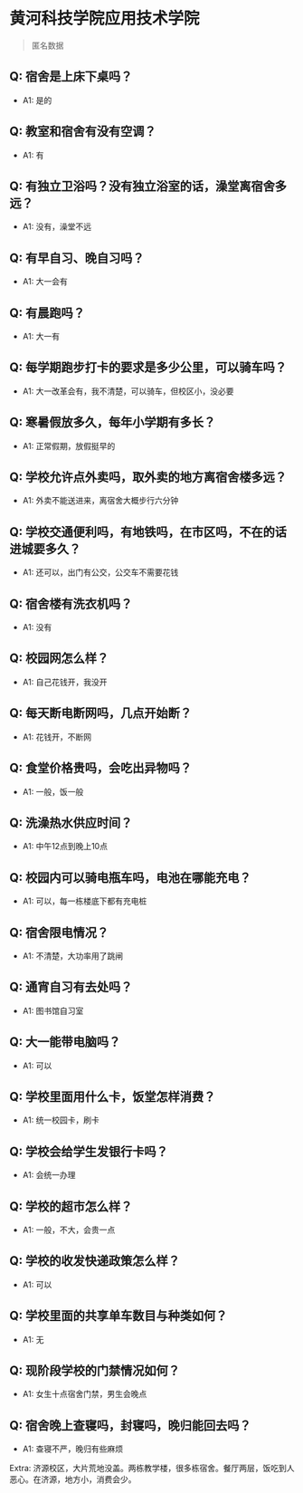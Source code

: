 # 黄河科技学院应用技术学院

> 匿名数据

## Q: 宿舍是上床下桌吗？

- A1: 是的

## Q: 教室和宿舍有没有空调？

- A1: 有

## Q: 有独立卫浴吗？没有独立浴室的话，澡堂离宿舍多远？

- A1: 没有，澡堂不远

## Q: 有早自习、晚自习吗？

- A1: 大一会有

## Q: 有晨跑吗？

- A1: 大一有

## Q: 每学期跑步打卡的要求是多少公里，可以骑车吗？

- A1: 大一改革会有，我不清楚，可以骑车，但校区小，没必要

## Q: 寒暑假放多久，每年小学期有多长？

- A1: 正常假期，放假挺早的

## Q: 学校允许点外卖吗，取外卖的地方离宿舍楼多远？

- A1: 外卖不能送进来，离宿舍大概步行六分钟

## Q: 学校交通便利吗，有地铁吗，在市区吗，不在的话进城要多久？

- A1: 还可以，出门有公交，公交车不需要花钱

## Q: 宿舍楼有洗衣机吗？

- A1: 没有

## Q: 校园网怎么样？

- A1: 自己花钱开，我没开

## Q: 每天断电断网吗，几点开始断？

- A1: 花钱开，不断网

## Q: 食堂价格贵吗，会吃出异物吗？

- A1: 一般，饭一般

## Q: 洗澡热水供应时间？

- A1: 中午12点到晚上10点

## Q: 校园内可以骑电瓶车吗，电池在哪能充电？

- A1: 可以，每一栋楼底下都有充电桩

## Q: 宿舍限电情况？

- A1: 不清楚，大功率用了跳闸

## Q: 通宵自习有去处吗？

- A1: 图书馆自习室

## Q: 大一能带电脑吗？

- A1: 可以

## Q: 学校里面用什么卡，饭堂怎样消费？

- A1: 统一校园卡，刷卡

## Q: 学校会给学生发银行卡吗？

- A1: 会统一办理

## Q: 学校的超市怎么样？

- A1: 一般，不大，会贵一点

## Q: 学校的收发快递政策怎么样？

- A1: 可以

## Q: 学校里面的共享单车数目与种类如何？

- A1: 无

## Q: 现阶段学校的门禁情况如何？

- A1: 女生十点宿舍门禁，男生会晚点

## Q: 宿舍晚上查寝吗，封寝吗，晚归能回去吗？

- A1: 查寝不严，晚归有些麻烦

Extra: 济源校区，大片荒地没盖。两栋教学楼，很多栋宿舍。餐厅两层，饭吃到人恶心。在济源，地方小，消费会少。